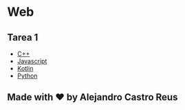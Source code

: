 # Web
## Tarea 1
- [C++](https://github.com/AlexReusC/Web-ACastro/tree/main/t1/c%2B%2B)
- [Javascript](https://github.com/AlexReusC/Web-ACastro/tree/main/t1/javascript)
- [Kotlin](https://github.com/AlexReusC/Web-ACastro/tree/main/t1/kotlin)
- [Python](https://github.com/AlexReusC/Web-ACastro/tree/main/t1/python)
## Made with :heart: by Alejandro Castro Reus
